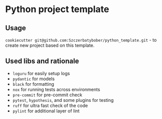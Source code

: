 # Python project template

## Usage

`cookiecutter git@github.com:Szczerbatybober/python_template.git` - to create new project based on this template.

## Used libs and rationale

- `loguru` for easily setup logs
- `pydantic` for models
- `black` for formatting
- `nox` for running tests across environments
- `pre-commit` for pre-commit check
- `pytest`, `hypothesis`, and some plugins for testing
- `ruff` for ultra fast check of the code
- `pylint` for additional layer of lint
